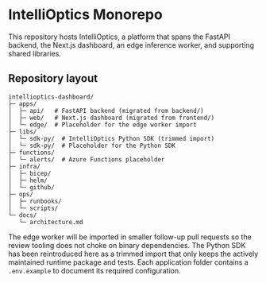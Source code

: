 # IntelliOptics Monorepo

This repository hosts IntelliOptics, a platform that spans the FastAPI backend, the Next.js dashboard, an edge inference worker, and supporting shared libraries.

## Repository layout

```
intellioptics-dashboard/
├─ apps/
│  ├─ api/   # FastAPI backend (migrated from backend/)
│  ├─ web/   # Next.js dashboard (migrated from frontend/)
│  └─ edge/  # Placeholder for the edge worker import
├─ libs/
│  └─ sdk-py/  # IntelliOptics Python SDK (trimmed import)
│  └─ sdk-py/  # Placeholder for the Python SDK
├─ functions/
│  └─ alerts/  # Azure Functions placeholder
├─ infra/
│  ├─ bicep/
│  ├─ helm/
│  └─ github/
├─ ops/
│  ├─ runbooks/
│  └─ scripts/
└─ docs/
   └─ architecture.md
```

The edge worker will be imported in smaller follow-up pull requests so the review tooling does not choke on binary dependencies. The Python SDK has been reintroduced here as a trimmed import that only keeps the actively maintained runtime package and tests. Each application folder contains a `.env.example` to document its required configuration.

